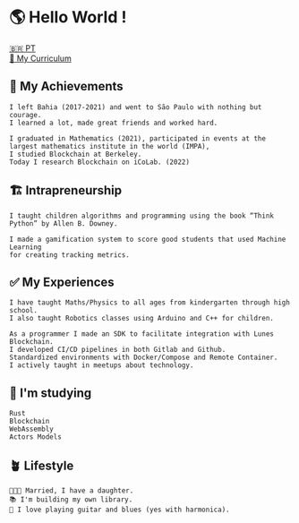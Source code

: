 # 🌎 Hello World !

[🇧🇷 PT](README.md)<br>
[📃 My Curriculum](cv/cv-en.pdf)

## 🏁 My Achievements

```
I left Bahia (2017-2021) and went to São Paulo with nothing but courage.
I learned a lot, made great friends and worked hard.

I graduated in Mathematics (2021), participated in events at the largest mathematics institute in the world (IMPA),
I studied Blockchain at Berkeley.
Today I research Blockchain on iCoLab. (2022)
```

## 🏗 Intrapreneurship

```
I taught children algorithms and programming using the book “Think Python” by Allen B. Downey.

I made a gamification system to score good students that used Machine Learning
for creating tracking metrics.
```

## ✅ My Experiences

```
I have taught Maths/Physics to all ages from kindergarten through high school.
I also taught Robotics classes using Arduino and C++ for children.

As a programmer I made an SDK to facilitate integration with Lunes Blockchain.
I developed CI/CD pipelines in both Gitlab and Github.
Standardized environments with Docker/Compose and Remote Container.
I actively taught in meetups about technology.
```

## 🚀 I'm studying

```
Rust
Blockchain
WebAssembly
Actors Models
```

## 🪴 Lifestyle

```
👨‍👩‍👧 Married, I have a daughter.
📚 I'm building my own library.
🎸 I love playing guitar and blues (yes with harmonica).
```
